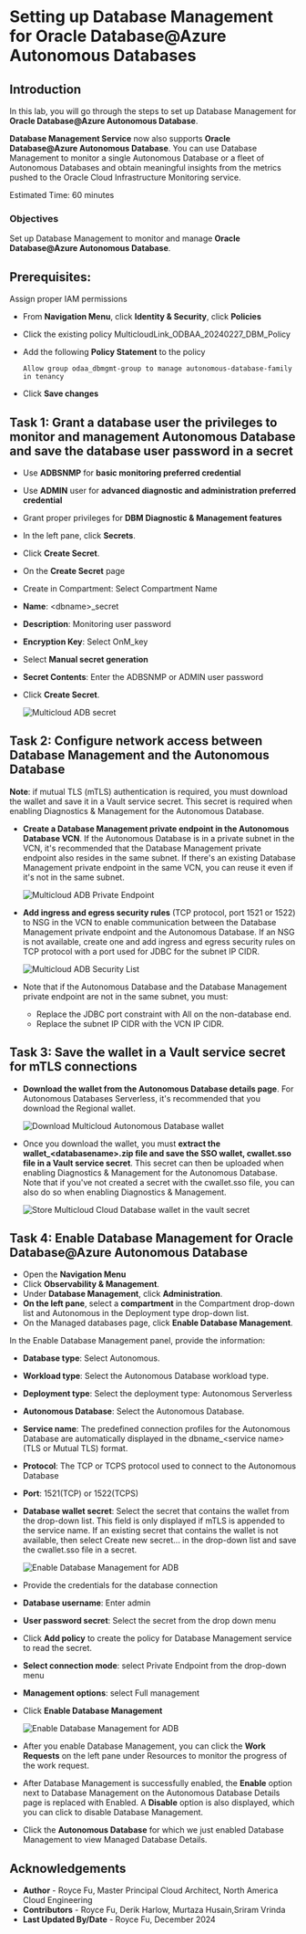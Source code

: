 #  Setting up Database Management for Oracle Database@Azure Autonomous Databases

## Introduction

In this lab, you will go through the steps to set up Database Management for **Oracle Database@Azure Autonomous Database**.

**Database Management Service** now also supports **Oracle Database@Azure Autonomous Database**. You can use Database Management to monitor a single Autonomous Database or a fleet of Autonomous Databases and obtain meaningful insights from the metrics pushed to the Oracle Cloud Infrastructure Monitoring service.

Estimated Time: 60 minutes

### Objectives

Set up Database Management to monitor and manage **Oracle Database@Azure Autonomous Database**.

## Prerequisites:

Assign proper IAM permissions

- From **Navigation Menu**, click **Identity & Security**, click **Policies**
- Click the existing policy MulticloudLink_ODBAA_20240227_DBM_Policy
- Add the following **Policy Statement** to the policy

    ```
    Allow group odaa_dbmgmt-group to manage autonomous-database-family in tenancy
    ```

- Click **Save changes**

## Task 1: Grant a database user the privileges to monitor and management Autonomous Database and save the database user password in a secret

- Use **ADBSNMP** for **basic monitoring preferred credential**
- Use **ADMIN** user for **advanced diagnostic and administration preferred credential**
- Grant proper privileges for **DBM Diagnostic & Management features**
- In the left pane, click **Secrets**.
- Click **Create Secret**. 
- On the **Create Secret** page
- Create in Compartment: Select Compartment Name
- **Name**: <dbname\>_secret
- **Description**: Monitoring user password
- **Encryption Key**: Select OnM_key
- Select **Manual secret generation**
- **Secret Contents**: Enter the ADBSNMP or ADMIN user password
- Click **Create Secret**.
    
     ![Multicloud ADB secret](./images/odaa-odaa-adb-secret.png "Multicloud ADB secret")

## Task 2: Configure network access between Database Management and the Autonomous Database

**Note**: if mutual TLS (mTLS) authentication is required, you must download the wallet and save it in a Vault service secret. This secret is required when enabling Diagnostics & Management for the Autonomous Database. 

- **Create a Database Management private endpoint in the Autonomous Database VCN**. If the Autonomous Database is in a private subnet in the VCN, it's recommended that the Database Management private endpoint also resides in the same subnet. If there's an existing Database Management private endpoint in the same VCN, you can reuse it even if it's not in the same subnet.

     ![Multicloud ADB Private Endpoint](./images/odaa-odaa-adb-privateendpoint.png "Multicloud ADB Private Endpoint")

- **Add ingress and egress security rules** (TCP protocol, port 1521 or 1522) to NSG in the VCN to enable communication between the Database Management private endpoint and the Autonomous Database. If an NSG is not available, create one and add ingress and egress security rules on TCP protocol with a port used for JDBC for the subnet IP CIDR.

     ![Multicloud ADB Security List](./images/odaa-odaa-adb-securitylist.png "Multicloud ADB Security List")

- Note that if the Autonomous Database and the Database Management private endpoint are not in the same subnet, you must:
    - Replace the JDBC port constraint with All on the non-database end.
    - Replace the subnet IP CIDR with the VCN IP CIDR.

## Task 3: Save the wallet in a Vault service secret for mTLS connections 

- **Download the wallet from the Autonomous Database details page**. For Autonomous Databases Serverless, it's recommended that you download the Regional wallet.

     ![Download Multicloud Autonomous Database wallet](./images/odaa-download-adb-wallet.png "Download Multicloud Autonomous Database wallet")

- Once you download the wallet, you must **extract the wallet_<databasename\>.zip file and save the SSO wallet, cwallet.sso file in a Vault service secret**. This secret can then be uploaded when enabling Diagnostics & Management for the Autonomous Database. Note that if you've not created a secret with the cwallet.sso file, you can also do so when enabling Diagnostics & Management.

     ![Store Multicloud Cloud Database wallet in the vault secret](./images/odaa-store-sso-wallet-in-vault.png "Store Multicloud Cloud Database wallet in the vault secret")


## Task 4: Enable Database Management for Oracle Database@Azure Autonomous Database

- Open the **Navigation Menu**
- Click **Observability & Management**. 
- Under **Database Management**, click **Administration**.
- **On the left pane**, select a **compartment** in the Compartment drop-down list and Autonomous in the Deployment type drop-down list.
- On the Managed databases page, click **Enable Database Management**.

In the Enable Database Management panel, provide the information: 

- **Database type**: Select Autonomous.
- **Workload type**: Select the Autonomous Database workload type.
- **Deployment type**: Select the deployment type: Autonomous Serverless 
- **Autonomous Database**: Select the Autonomous Database. 
- **Service name**: The predefined connection profiles for the Autonomous Database are automatically displayed in the dbname_\<service name\> (TLS or Mutual TLS) format. 
- **Protocol**: The TCP or TCPS protocol used to connect to the Autonomous Database 
- **Port**: 1521(TCP) or 1522(TCPS)
- **Database wallet secret**: Select the secret that contains the wallet from the drop-down list. This field is only displayed if mTLS is appended to the service name. If an existing secret that contains the wallet is not available, then select Create new secret... in the drop-down list and save the cwallet.sso file in a secret.

     ![Enable Database Management for ADB](./images/odaa-enable-adb1.png "Enable Database Management for ADB")

- Provide the credentials for the database connection
- **Database username**: Enter admin
- **User password secret**: Select the secret from the drop down menu
- Click **Add policy** to create the policy for Database Management service to read the secret. 
- **Select connection mode**: select Private Endpoint from the drop-down menu
- **Management options**: select Full management
- Click **Enable Database Management**

     ![Enable Database Management for ADB](./images/odaa-enable-adb2.png "Enable Database Management for ADB")

- After you enable Database Management, you can click the **Work Requests** on the left pane under Resources to monitor the progress of the work request.
- After Database Management is successfully enabled, the **Enable** option next to Database Management on the Autonomous Database Details page is replaced with Enabled. A **Disable** option is also displayed, which you can click to disable Database Management.
- Click the **Autonomous Database** for which we just enabled Database Management to view Managed Database Details.

## Acknowledgements

- **Author** - Royce Fu, Master Principal Cloud Architect, North America Cloud Engineering
- **Contributors** - Royce Fu, Derik Harlow, Murtaza Husain,Sriram Vrinda
- **Last Updated By/Date** - Royce Fu, December 2024
